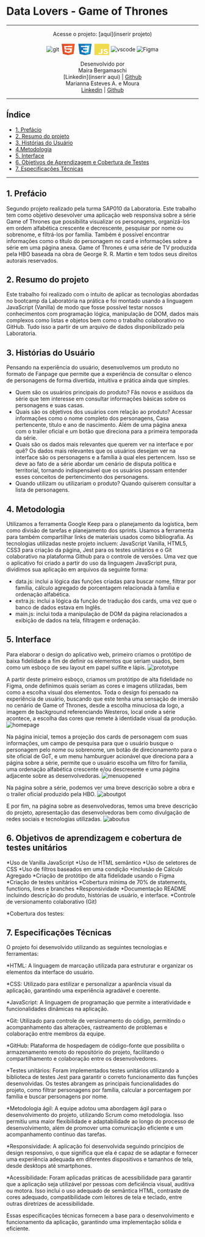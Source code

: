 # Data Lovers - Game of Thrones

***
<div align="center">
  
  Acesse o projeto: [aqui](inserir projeto)  
  <br>
  <img align="center" alt="git" height="30" width="40" src="https://cdn.jsdelivr.net/gh/devicons/devicon/icons/git/git-original.svg" />
  <img align="center" alt="Rafa-HTML" height="30" width="40" src="https://raw.githubusercontent.com/devicons/devicon/master/icons/html5/html5-original.svg">
  <img align="center" alt="Rafa-CSS" height="30" width="40" src="https://raw.githubusercontent.com/devicons/devicon/master/icons/css3/css3-original.svg">
  <img align="center" alt="Rafa-Js" height="30" width="40" src="https://raw.githubusercontent.com/devicons/devicon/master/icons/javascript/javascript-plain.svg">
  <img align="center" alt="vscode" height="30" width="40" src="https://cdn.jsdelivr.net/gh/devicons/devicon/icons/vscode/vscode-original.svg" />
  <img align="center" alt="Figma" height="30" width="40" src="https://cdn.jsdelivr.net/gh/devicons/devicon/icons/figma/figma-original.svg" />
  <br>

  Desenvolvido por 
  <br>
  Maíra Bergamaschi <br> 
  [Linkedin](inserir aqui) | [Github](https://github.com/mairabergamaschi)
  <br>
  Marianna Esteves A. e Moura <br>
  [Linkedin](https://www.linkedin.com/in/marianna-esteves-43bb6a274/) | [Github](https://github.com/maristvs)
</div>
 
***

## Índice

* [1. Prefácio](#1-prefácio)
* [2. Resumo do projeto](#2-resumo-do-projeto)
* [3. Histórias do Usuário](#3-histórias-do-usuário)
* [4.Metodologia](#4-metodologia)
* [5. Interface](#5-interface)
* [6. Objetivos de Aprendizagem e Cobertura de Testes](#6-objetivos-de-aprendizagem-e-cobertura-de-testes)
* [7. Especificações Técnicas](#7-especificações-técnicas)

***

## 1. Prefácio

Segundo projeto realizado pela turma SAP010 da Laboratoria. Este trabalho tem como objetivo desevolver uma aplicação web responsiva sobre a série Game of Thrones que possibilita visualizar os personagens, organizá-los em ordem alfabética crescente e decrescente, pesquisar por nome ou sobrenome, e filtrá-los por família. Também é possível encontrar informações como o título do personagem no card e informações sobre a série em uma página anexa. 
 Game of Thrones é uma série de TV produzida pela HBO baseada na obra de George R. R. Martin e tem todos seus direitos autorais reservados.

## 2. Resumo do projeto

Este trabalho foi realizado com o intuito de aplicar as tecnologias abordadas no bootcamp da Laboratória na prática e foi montado usando a linguagem JavaScript (Vanilla) de modo que fosse possível testar nossos conhecimentos com programação lógica, manipulação de DOM, dados mais complexos como listas e objetos bem como o trabalho colaborativo no GitHub. Tudo isso a partir de um arquivo de dados disponibilizado pela Laboratoria. 

## 3. Histórias do Usuário

Pensando na experiência do usuário, desenvolvemos um produto no formato de Fanpage que permite que a experiência de consultar o elenco de personagens de forma divertida, intuitiva e prática ainda que simples. 
  
  * Quem são os usuários principais do produto?
  Fãs novos e assíduos da série que tem interesse em consultar informações básicas sobre os personagens e suas casas. 
  * Quais são os objetivos dos usuários com relação ao produto?
  Acessar informações como o nome completo dos personagens, Casa pertencente, título e ano de nascimento. Além de uma página anexa com o trailer oficial e um botão que direciona para a primeira temporada da série. 
  * Quais são os dados mais relevantes que querem ver na interface e por quê?
  Os dados mais relevantes que os usuários desejam ver na interface são os personagens e a família à qual eles pertencem. Isso se deve ao fato de a série abordar um cenário de disputa política e territorial, tornando indispensável que os usuários possam entender esses conceitos de pertencimento dos personagens.
  * Quando utilizam ou utilizariam o produto? 
  Quando quiserem consultar a lista de personagens.


## 4. Metodologia

Utilizamos a ferramenta Google Keep para o planejamento da logística, bem como divisão de tarefas e planejamento dos sprints. Usamos a ferramenta para também compartilhar links de materiais usados como bibliografia. 
 As tecnologias utilizadas neste projeto incluem: JavaScript Vanilla, HTML5, CSS3 para criação da página, Jest para os testes unitários e o Git colaborativo na plataforma Github para o controle de versões.
 Uma vez que o aplicativo foi criado a partir do uso da linguagem JavaScript pura, dividimos sua aplicação em arquivos da seguinte forma: 
 * data.js:
 inclui a lógica das funções criadas para buscar nome, filtrar por família, cálculo agregado de porcentagem relacionada à família e ordenação alfabética.
 * extra.js: 
 inclui a lógica da função de tradução dos cards, uma vez que o banco de dados estava em Inglês. 
 * main.js: 
 inclui toda a manipulação de DOM da página relacionados a exibição de dados na tela, filtragem e ordenação.

## 5. Interface

Para elaborar o design do aplicativo web, primeiro criamos o protótipo de baixa fidelidade a fim de definir os elementos que seriam usados, bem como um esboço de seu layout em papel sulfite e lápis. 
  ![prototype](https://github.com/maristvs/SAP010-data-lovers/assets/131373702/23771ef4-71be-44fe-a9cf-725ddee48f5d)

  
  A partir deste primeiro esboço, criamos um protótipo de alta fidelidade no Figma, onde definimos quais seriam as cores e imagens utilizadas, bem como a escolha visual dos elementos. 
  Toda o design foi pensado na experiência de usuário, buscando que este tenha uma sensação de imersão no cenário de Game of Thrones, desde a escolha minuciosa da logo, a imagem de background referenciando Westeros, local onde a série acontece, a escolha das cores que remete à identidade visual da produção. 
 ![homepage](https://github.com/maristvs/SAP010-data-lovers/assets/131373702/a50fb23e-cc81-453c-94e1-9a4c64cc9831)
  
  Na página inicial, temos a projeção dos cards de personagem com suas informações, um campo de pesquisa para que o usuário busque o personagem pelo nome ou sobrenome, um botão de direcionamento para o site oficial de GoT, e um menu hamburguer acionável que direciona para a página sobre a série, permite que o usuário escolha um filtro for familia, uma ordenação alfabética crescente e/ou descresente e uma página adjacente sobre as desenvolvedoras.
![menuopened](https://github.com/maristvs/SAP010-data-lovers/assets/131373702/813314fd-61e2-4e53-8912-d861750841dd)


  
  Na página sobre a série, podemos ver uma breve descrição sobre a obra e o trailer oficial produzido pela HBO. 
  ![aboutgot](https://github.com/maristvs/SAP010-data-lovers/assets/131373702/4be08d82-7a53-4b08-8974-fd8a521f29e4)

  
  E por fim, na página sobre as desenvolvedoras, temos uma breve descrição do projeto, apresentação das desenvolvedoras bem como divulgação de redes sociais e tecnologias utilizadas. 
  ![aboutus](https://github.com/maristvs/SAP010-data-lovers/assets/131373702/ee419475-6748-49f8-a4d8-6a362baab0de)

 



## 6. Objetivos de aprendizagem e cobertura de testes unitários

  *Uso de Vanilla JavaScript
  *Uso de HTML semântico
  *Uso de seletores de CSS
  *Uso de filtros baseados em uma condição
  *Inclusão de Cálculo Agregado
  *Criação de protótipo de alta fidelidade usando o Figma
  *Criação de testes unitários
  *Cobertura mínima de 70% de statements, functions, lines e branches
  *Responsividade 
  *Documentação README incluindo descrição do produto, histórias de usuário, e interface. 
  *Controle de versionamento colaborativo (Git)
  
  *Cobertura dos testes: 
  <foto> 

## 7. Especificações Técnicas

O projeto foi desenvolvido utilizando as seguintes tecnologias e ferramentas:

*HTML: A linguagem de marcação utilizada para estruturar e organizar os elementos da interface do usuário.

*CSS: Utilizado para estilizar e personalizar a aparência visual da aplicação, garantindo uma experiência agradável e coerente.

*JavaScript: A linguagem de programação que permite a interatividade e funcionalidades dinâmicas na aplicação.

*Git: Utilizado para controle de versionamento do código, permitindo o acompanhamento das alterações, rastreamento de problemas e colaboração entre membros da equipe.

*GitHub: Plataforma de hospedagem de código-fonte que possibilita o armazenamento remoto do repositório do projeto, facilitando o compartilhamento e colaboração entre os desenvolvedores.

*Testes unitários: Foram implementados testes unitários utilizando a biblioteca de testes Jest para garantir o correto funcionamento das funções desenvolvidas. Os testes abrangem as principais funcionalidades do projeto, como filtrar personagens por família, calcular a porcentagem por família e buscar personagens por nome.

*Metodologia ágil: A equipe adotou uma abordagem ágil para o desenvolvimento do projeto, utilizando Scrum como metodologia. Isso permitiu uma maior flexibilidade e adaptabilidade ao longo do processo de desenvolvimento, além de promover uma comunicação eficiente e um acompanhamento contínuo das tarefas.

*Responsividade: A aplicação foi desenvolvida seguindo princípios de design responsivo, o que significa que ela é capaz de se adaptar e fornecer uma experiência adequada em diferentes dispositivos e tamanhos de tela, desde desktops até smartphones.

*Acessibilidade: Foram aplicadas práticas de acessibilidade para garantir que a aplicação seja utilizável por pessoas com deficiência visual, auditiva ou motora. Isso inclui o uso adequado de semântica HTML, contraste de cores adequado, compatibilidade com leitores de tela e teclado, entre outras diretrizes de acessibilidade.

Essas especificações técnicas fornecem a base para o desenvolvimento e funcionamento da aplicação, garantindo uma implementação sólida e eficiente.
  
